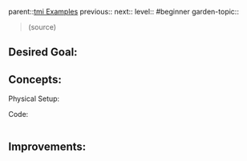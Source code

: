 parent::[tmi Examples](tmi%20Examples.md)
previous::
next::
level:: #beginner
garden-topic::

>  (source)

Desired Goal:
- 

Concepts:
- 

Physical Setup:


Code:


``` c

```

Improvements:
- 